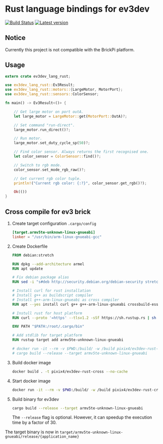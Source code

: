 # Rust language bindings for ev3dev

[![Build Status](https://travis-ci.org/pixix4/ev3dev-lang-rust.svg?branch=master)](https://travis-ci.org/pixix4/ev3dev-lang-rust)
[![Latest version](https://img.shields.io/crates/v/ev3dev-lang-rust.svg)](https://crates.io/crates/ev3dev-lang-rust)

## Notice

Currently this project is not compatible with the BrickPi platform.

## Usage

```rust
extern crate ev3dev_lang_rust;

use ev3dev_lang_rust::Ev3Result;
use ev3dev_lang_rust::motors::{LargeMotor, MotorPort};
use ev3dev_lang_rust::sensors::ColorSensor;

fn main() -> Ev3Result<()> {

    // Get large motor on port outA.
    let large_motor = LargeMotor::get(MotorPort::OutA)?;

    // Set command "run-direct".
    large_motor.run_direct()?;

    // Run motor.
    large_motor.set_duty_cycle_sp(50)?;

    // Find color sensor. Always returns the first recognised one.
    let color_sensor = ColorSensor::find()?;

    // Switch to rgb mode.
    color_sensor.set_mode_rgb_raw()?;

    // Get current rgb color tuple.
    println!("Current rgb color: {:?}", color_sensor.get_rgb()?);

    Ok(())
}
```

## Cross compile for ev3 brick

1. Create target configuration `.cargo/config`
    ```toml
    [target.armv5te-unknown-linux-gnueabi]
    linker = "/usr/bin/arm-linux-gnueabi-gcc"
    ```

2. Create Dockerfile
    ```dockerfile
    FROM debian:stretch

    RUN dpkg --add-architecture armel
    RUN apt update

    # Fix debian package alias
    RUN sed -i "s#deb http://security.debian.org/debian-security stretch/updates main#deb http://deb.debian.org/debian-security stretch/updates main#g" /etc/apt/sources.list

    # Install curl for rust installation
    # Install g++ as buildscript compiler
    # Install g++-arm-linux-gnueabi as cross compiler
    RUN apt --yes install curl g++ g++-arm-linux-gnueabi crossbuild-essential-armel

    # Instull rust for host platform
    RUN curl --proto '=https' --tlsv1.2 -sSf https://sh.rustup.rs | sh -s -- -y

    ENV PATH "$PATH:/root/.cargo/bin"

    # Add stdlib for target platform
    RUN rustup target add armv5te-unknown-linux-gnueabi

    # docker run -it --rm -v $PWD:/build/ -w /build pixix4/ev3dev-rust-cross
    # cargo build --release --target armv5te-unknown-linux-gnueabi
    ```

3. Build docker image
    ```bash
    docker build . -t pixix4/ev3dev-rust-cross --no-cache
    ```

4. Start docker image
    ```bash
    docker run -it --rm -v $PWD:/build/ -w /build pixix4/ev3dev-rust-cross
    ```

5. Build binary for ev3dev
    ```bash
    cargo build --release --target armv5te-unknown-linux-gnueabi
    ```
    The `--release` flag is optional. However, it can speedup the execution time by a factor of 30.

The target binary is now in `target/armv5te-unknown-linux-gnueabi/release/{application_name}`

